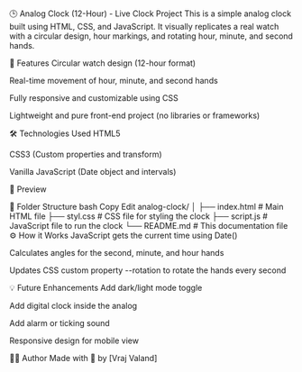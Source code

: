 🕒 Analog Clock (12-Hour) - Live Clock Project
This is a simple analog clock built using HTML, CSS, and JavaScript. It visually replicates a real watch with a circular design, hour markings, and rotating hour, minute, and second hands.

🚀 Features
Circular watch design (12-hour format)

Real-time movement of hour, minute, and second hands

Fully responsive and customizable using CSS

Lightweight and pure front-end project (no libraries or frameworks)

🛠️ Technologies Used
HTML5

CSS3 (Custom properties and transform)

Vanilla JavaScript (Date object and intervals)

📸 Preview
<!-- Optional: Add your image here -->

📂 Folder Structure
bash
Copy
Edit
analog-clock/
│
├── index.html       # Main HTML file
├── styl.css         # CSS file for styling the clock
├── script.js        # JavaScript file to run the clock
└── README.md        # This documentation file
⚙️ How it Works
JavaScript gets the current time using Date()

Calculates angles for the second, minute, and hour hands

Updates CSS custom property --rotation to rotate the hands every second

💡 Future Enhancements
Add dark/light mode toggle

Add digital clock inside the analog

Add alarm or ticking sound

Responsive design for mobile view

🧑‍💻 Author
Made with 💙 by [Vraj Valand]
